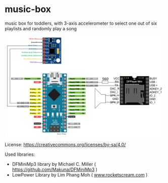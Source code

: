 # music-box
music box for toddlers, with 3-axis accelerometer to select one out of six playlists and randomly play a song

![schematics](readme/music-box-schematics.png?raw=true)


License:
https://creativecommons.org/licenses/by-sa/4.0/

Used libraries:
* DFMiniMp3 library by Michael C. Miller ( https://github.com/Makuna/DFMiniMp3 )
* LowPower Library by Lim Phang Moh ( www.rocketscream.com )
